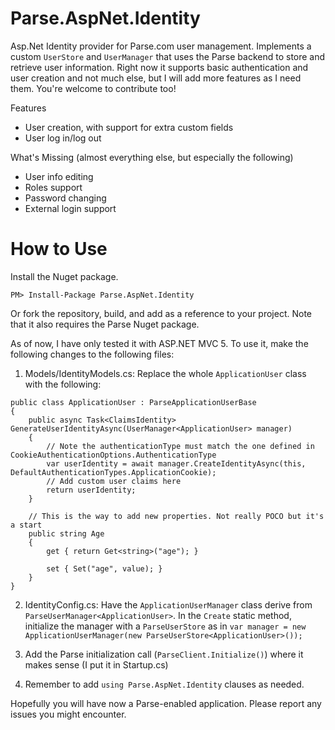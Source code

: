 Parse.AspNet.Identity
=====================

Asp.Net Identity provider for Parse.com user management. Implements a custom `UserStore` and `UserManager` that uses the Parse backend to store and retrieve user information. Right now it supports basic authentication and user creation and not much else, but I will add more features as I need them. You're welcome to contribute too!

Features
 - User creation, with support for extra custom fields
 - User log in/log out
 
What's Missing (almost everything else, but especially the following)
- User info editing
- Roles support
- Password changing
- External login support

# How to Use

Install the Nuget package.

```
PM> Install-Package Parse.AspNet.Identity 
```

Or fork the repository, build, and add as a reference to your project. Note that it also requires the Parse Nuget package.

As of now, I have only tested it with ASP.NET MVC 5. To use it, make the following changes to the following files:

1. Models/IdentityModels.cs: Replace the whole `ApplicationUser` class with the following:
```
public class ApplicationUser : ParseApplicationUserBase
{
    public async Task<ClaimsIdentity> GenerateUserIdentityAsync(UserManager<ApplicationUser> manager)
    {
        // Note the authenticationType must match the one defined in CookieAuthenticationOptions.AuthenticationType
        var userIdentity = await manager.CreateIdentityAsync(this, DefaultAuthenticationTypes.ApplicationCookie);
        // Add custom user claims here
        return userIdentity;
    }

    // This is the way to add new properties. Not really POCO but it's a start
    public string Age
    {
        get { return Get<string>("age"); }

        set { Set("age", value); }
    }
}
```

2. IdentityConfig.cs: Have the `ApplicationUserManager` class derive from `ParseUserManager<ApplicationUser>`. In the `Create` static method, initialize the manager with a `ParseUserStore` as in `var manager = new ApplicationUserManager(new ParseUserStore<ApplicationUser>());`

3. Add the Parse initialization call (`ParseClient.Initialize()`) where it makes sense (I put it in Startup.cs)

4. Remember to add `using Parse.AspNet.Identity` clauses as needed.

Hopefully you will have now a Parse-enabled application. Please report any issues you might encounter.
